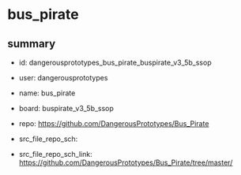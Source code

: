 # bus_pirate
 
## summary 
* id: dangerousprototypes_bus_pirate_buspirate_v3_5b_ssop
* user: dangerousprototypes
* name: bus_pirate
* board: buspirate_v3_5b_ssop
* repo: https://github.com/DangerousPrototypes/Bus_Pirate



* src_file_repo_sch: 
* src_file_repo_sch_link: https://github.com/DangerousPrototypes/Bus_Pirate/tree/master/






